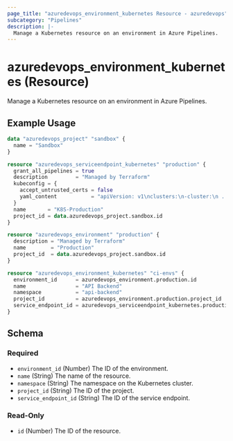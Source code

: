 ```yaml
---
page_title: "azuredevops_environment_kubernetes Resource - azuredevops"
subcategory: "Pipelines"
description: |-
  Manage a Kubernetes resource on an environment in Azure Pipelines.
---
```


# azuredevops_environment_kubernetes (Resource)

Manage a Kubernetes resource on an environment in Azure Pipelines.

## Example Usage

```terraform
data "azuredevops_project" "sandbox" {
  name = "Sandbox"
}

resource "azuredevops_serviceendpoint_kubernetes" "production" {
  grant_all_pipelines = true
  description         = "Managed by Terraform"
  kubeconfig = {
    accept_untrusted_certs = false
    yaml_content           = "apiVersion: v1\nclusters:\n-cluster:\n ..."
  }
  name       = "K8S-Production"
  project_id = data.azuredevops_project.sandbox.id
}

resource "azuredevops_environment" "production" {
  description = "Managed by Terraform"
  name        = "Production"
  project_id  = data.azuredevops_project.sandbox.id
}

resource "azuredevops_environment_kubernetes" "ci-envs" {
  environment_id      = azuredevops_environment.production.id
  name                = "API Backend"
  namespace           = "api-backend"
  project_id          = azuredevops_environment.production.project_id
  service_endpoint_id = azuredevops_serviceendpoint_kubernetes.production.id
}
```

<!-- schema generated by tfplugindocs -->
## Schema

### Required

- `environment_id` (Number) The ID of the environment.
- `name` (String) The name of the resource.
- `namespace` (String) The namespace on the Kubernetes cluster.
- `project_id` (String) The ID of the project.
- `service_endpoint_id` (String) The ID of the service endpoint.

### Read-Only

- `id` (Number) The ID of the resource.
